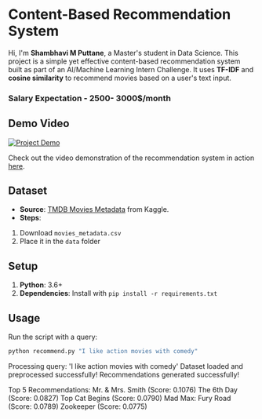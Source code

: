 # Content-Based Recommendation System

Hi, I'm **Shambhavi M Puttane**, a Master's student in Data Science. This project is a simple yet effective content-based recommendation system built as part of an AI/Machine Learning Intern Challenge. It uses **TF-IDF** and **cosine similarity** to recommend movies based on a user's text input.

### Salary Expectation - 2500- 3000$/month

## Demo Video
[![Project Demo](https://img.shields.io/badge/Watch-Demo-red)](video_link_here)

Check out the video demonstration of the recommendation system in action [here](video_link_here).

## Dataset
- **Source**: [TMDB Movies Metadata](https://www.kaggle.com/tmdb/tmdb-movie-metadata) from Kaggle.
- **Steps**:
 1. Download `movies_metadata.csv`
 2. Place it in the `data` folder

## Setup
1. **Python**: 3.6+
2. **Dependencies**: Install with `pip install -r requirements.txt`

## Usage
Run the script with a query:
```bash
python recommend.py "I like action movies with comedy" 
```
Processing query: 'I like action movies with comedy'
Dataset loaded and preprocessed successfully!
Recommendations generated successfully!

Top 5 Recommendations:
Mr. & Mrs. Smith (Score: 0.1076)
The 6th Day (Score: 0.0827)
Top Cat Begins (Score: 0.0790)
Mad Max: Fury Road (Score: 0.0789)
Zookeeper (Score: 0.0775)
